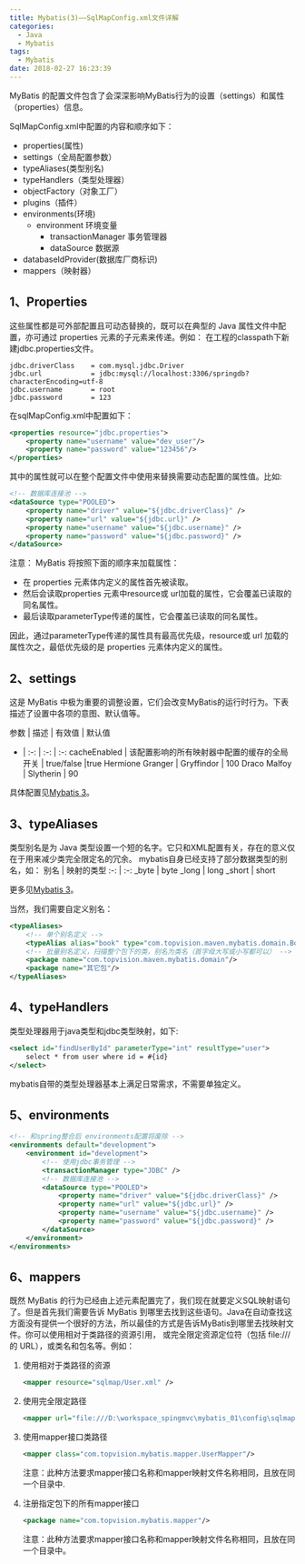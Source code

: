 ```yaml
---
title: Mybatis(3)——SqlMapConfig.xml文件详解
categories:
  - Java
  - Mybatis
tags:
  - Mybatis
date: 2018-02-27 16:23:39
---
```

MyBatis 的配置文件包含了会深深影响MyBatis行为的设置（settings）和属性（properties）信息。
<!--more-->

SqlMapConfig.xml中配置的内容和顺序如下：

 - properties(属性)
 - settings（全局配置参数）
 - typeAliases(类型别名)
 - typeHandlers（类型处理器）
 - objectFactory（对象工厂）
 - plugins（插件）
 - environments(环境)
    - environment 环境变量
        - transactionManager 事务管理器
        - dataSource 数据源
 - databaseIdProvider(数据库厂商标识)
 - mappers（映射器）

## 1、Properties

这些属性都是可外部配置且可动态替换的，既可以在典型的 Java 属性文件中配置，亦可通过 properties 元素的子元素来传递。例如：
在工程的classpath下新建jdbc.properties文件。

```properties
jdbc.driverClass	= com.mysql.jdbc.Driver
jdbc.url		 	= jdbc:mysql://localhost:3306/springdb?characterEncoding=utf-8
jdbc.username		= root
jdbc.password		= 123
```
在sqlMapConfig.xml中配置如下：
```xml
<properties resource="jdbc.properties">
	<property name="username" value="dev_user"/>
	<property name="password" value="123456"/>
</properties>
```
其中的属性就可以在整个配置文件中使用来替换需要动态配置的属性值。比如:

```xml
<!-- 数据库连接池 -->
<dataSource type="POOLED">
	<property name="driver" value="${jdbc.driverClass}" />
    <property name="url" value="${jdbc.url}" />
	<property name="username" value="${jdbc.username}" />
    <property name="password" value="${jdbc.password}" />
</dataSource>
```

注意： MyBatis 将按照下面的顺序来加载属性：

 - 在 properties 元素体内定义的属性首先被读取。
 - 然后会读取properties 元素中resource或 url加载的属性，它会覆盖已读取的同名属性。
 - 最后读取parameterType传递的属性，它会覆盖已读取的同名属性。

因此，通过parameterType传递的属性具有最高优先级，resource或 url 加载的属性次之，最低优先级的是 properties 元素体内定义的属性。

## 2、settings
这是 MyBatis 中极为重要的调整设置，它们会改变MyBatis的运行时行为。下表描述了设置中各项的意图、默认值等。

参数 | 描述 | 有效值 | 默认值
- | :-: | :-: | :-:
cacheEnabled | 该配置影响的所有映射器中配置的缓存的全局开关 | true/false |true
Hermione Granger | Gryffindor | 100 
Draco Malfoy | Slytherin | 90

具体配置见[Mybatis 3][1]。


## 3、typeAliases

类型别名是为 Java 类型设置一个短的名字。它只和XML配置有关，存在的意义仅在于用来减少类完全限定名的冗余。
mybatis自身已经支持了部分数据类型的别名，如：
别名 | 映射的类型
:-: | :-: 
_byte | byte
_long |	long
_short | short

 更多见[Mybatis 3][2]。
 
 当然，我们需要自定义别名：
 
```xml
<typeAliases>
    <!-- 单个别名定义 -->
    <typeAlias alias="book" type="com.topvision.maven.mybatis.domain.Book"/>
    <!-- 批量别名定义，扫描整个包下的类，别名为类名（首字母大写或小写都可以） -->
    <package name="com.topvision.maven.mybatis.domain"/>
    <package name="其它包"/>
</typeAliases>
```

## 4、typeHandlers

类型处理器用于java类型和jdbc类型映射，如下:

```xml
<select id="findUserById" parameterType="int" resultType="user">
    select * from user where id = #{id}
</select>
```
mybatis自带的类型处理器基本上满足日常需求，不需要单独定义。

## 5、environments

```xml
<!-- 和spring整合后 environments配置将废除 -->
<environments default="development">
	<environment id="development">
		<!-- 使用jdbc事务管理 -->
		<transactionManager type="JDBC" />
		<!-- 数据库连接池 -->
		<dataSource type="POOLED">
			<property name="driver" value="${jdbc.driverClass}" />
			<property name="url" value="${jdbc.url}" />
			<property name="username" value="${jdbc.username}" />
			<property name="password" value="${jdbc.password}" />
		</dataSource>
	</environment>
</environments>
```

## 6、mappers

既然 MyBatis 的行为已经由上述元素配置完了，我们现在就要定义SQL映射语句了。但是首先我们需要告诉 MyBatis 到哪里去找到这些语句。Java在自动查找这方面没有提供一个很好的方法，所以最佳的方式是告诉MyBatis到哪里去找映射文件。你可以使用相对于类路径的资源引用， 或完全限定资源定位符（包括 file:/// 的 URL），或类名和包名等。例如：

 1. 使用相对于类路径的资源

    ```xml
    <mapper resource="sqlmap/User.xml" />
    ```
    
 2. 使用完全限定路径

    ```xml
    <mapper url="file:///D:\workspace_spingmvc\mybatis_01\config\sqlmap\User.xml" />
    ```

 3. 使用mapper接口类路径
 
    ```xml
    <mapper class="com.topvision.mybatis.mapper.UserMapper"/>
    ```
    注意：此种方法要求mapper接口名称和mapper映射文件名称相同，且放在同一个目录中.
    
 4. 注册指定包下的所有mapper接口

    ```xml
    <package name="com.topvision.mybatis.mapper"/>
    ```
    
    注意：此种方法要求mapper接口名称和mapper映射文件名称相同，且放在同一个目录中。


  [1]: http://www.mybatis.org/mybatis-3/zh/configuration.html#settings
  [2]: http://www.mybatis.org/mybatis-3/zh/configuration.html#typeAliases